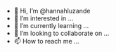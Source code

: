 - 👋 Hi, I’m @hannahluzande
- 👀 I’m interested in ...
- 🌱 I’m currently learning ...
- 💞️ I’m looking to collaborate on ...
- 📫 How to reach me ...

<!---
hannahluzande/hannahluzande is a ✨ special ✨ repository because its `README.md` (this file) appears on your GitHub profile.
You can click the Preview link to take a look at your changes.
--->
